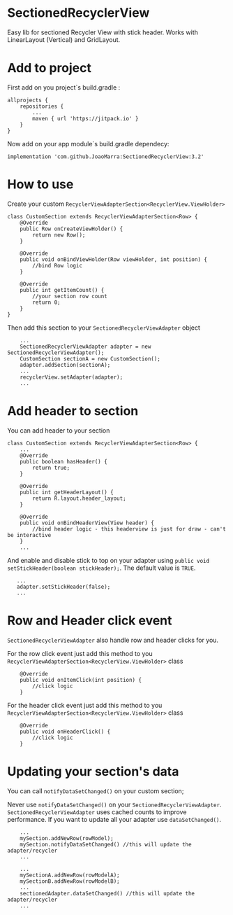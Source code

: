 # SectionedRecyclerView
Easy lib for sectioned Recycler View with stick header. Works with LinearLayout (Vertical) and GridLayout.

# Add to project

First add on you project\`s build.gradle :

```
allprojects {
	repositories {
		...
		maven { url 'https://jitpack.io' }
	}
}
```

Now add on your app module\`s build.gradle dependecy:
```
implementation 'com.github.JoaoMarra:SectionedRecyclerView:3.2'
```

# How to use

Create your custom `RecyclerViewAdapterSection<RecyclerView.ViewHolder>`

```
class CustomSection extends RecyclerViewAdapterSection<Row> {
    @Override
    public Row onCreateViewHolder() {
        return new Row();
    }

    @Override
    public void onBindViewHolder(Row viewHolder, int position) {
    	//bind Row logic
    }

    @Override
    public int getItemCount() {
    	//your section row count
        return 0;
    }
}
```

Then add this section to your `SectionedRecyclerViewAdapter` object

```
	...
	SectionedRecyclerViewAdapter adapter = new SectionedRecyclerViewAdapter();
	CustomSection sectionA = new CustomSection();
	adapter.addSection(sectionA);
	...
    recyclerView.setAdapter(adapter);
    ...
```

# Add header to section

You can add header to your section

```
class CustomSection extends RecyclerViewAdapterSection<Row> {
    ...
    @Override
    public boolean hasHeader() {
        return true;
    }

    @Override
    public int getHeaderLayout() {
        return R.layout.header_layout;
    }

    @Override
    public void onBindHeaderView(View header) {
    	//bind header logic - this headerview is just for draw - can't be interactive
    }
    ...
```

And enable and disable stick to top on your adapter using `public void setStickHeader(boolean stickHeader);`. The default value is `TRUE`.

```
   ...
   adapter.setStickHeader(false);
   ...
```

# Row and Header click event

`SectionedRecyclerViewAdapter` also handle row and header clicks for you.

For the row click event just add this method to you `RecyclerViewAdapterSection<RecyclerView.ViewHolder>` class

```
    @Override
    public void onItemClick(int position) {
    	//click logic
    }
```

For the header click event just add this method to you `RecyclerViewAdapterSection<RecyclerView.ViewHolder>` class

```
    @Override
    public void onHeaderClick() {
        //click logic
    }
```

# Updating your section's data

You can call `notifyDataSetChanged()` on your custom section;

Never use `notifyDataSetChanged()` on your `SectionedRecyclerViewAdapter`. `SectionedRecyclerViewAdapter` uses cached counts to improve performance. If you want to update all your adapter use `dataSetChanged()`.

```
    ...
    mySection.addNewRow(rowModel);
    mySection.notifyDataSetChanged() //this will update the adapter/recycler
    ...
```
```
    ...
    mySectionA.addNewRow(rowModelA);
    mySectionB.addNewRow(rowModelB);
    ...
    sectionedAdapter.dataSetChanged() //this will update the adapter/recycler
    ...
```
